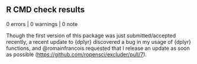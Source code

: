 ## R CMD check results

0 errors | 0 warnings | 0 note

Though the first version of this package was just submitted/accepted recently, a recent update to {dplyr} discovered a bug in my usage of {dplyr} functions, and @romainfrancois requested that I release an update as soon as possible (https://github.com/ropensci/excluder/pull/7).

